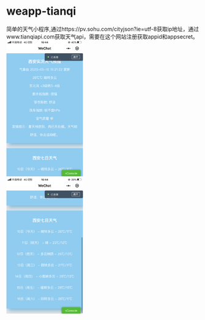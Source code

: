 # weapp-tianqi
简单的天气小程序,通过https://pv.sohu.com/cityjson?ie=utf-8获取ip地址，通过www.tianqiapi.com获取天气api，需要在这个网站注册获取appid和appsecret。
<br><img src="https://raw.githubusercontent.com/Vince666-ming/weapp-tianqi/master/pages/logs/1.png" alt="首页" width="200">
<br><img src="https://raw.githubusercontent.com/Vince666-ming/weapp-tianqi/master/pages/logs/2.png" alt="首页" width="200">
